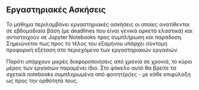 ## Εργαστηριακές Ασκήσεις

Το μάθημα περιλαμβάνει εργαστηριακές ασκήσεις οι οποίες ανατίθενται σε εβδομαδιαία βάση (με deadlines που είναι γενικά αρκετά ελαστικά) και αντιστοιχούν σε Jupyter Notebooks προς συμπλήρωση και παράδοση. Σημειώνεται πως προς το τέλος του εξαμήνου υπάρχει σύντομη προφορική εξέταση στο περιεχόμενο των εργαστηριακών εργασιών.

Παρότι υπάρχουν μικρές διαφοροποιήσεις από χρονιά σε χρονιά, το κύριο μέρος των εργασιών παραμένει ίδιο. Στο φάκελο αυτό θα βρείτε τα σχετικά notebooks συμπληρωμένα από φοιτητ(ρι)ες - με κάθε επιφύλαξη ως προς την ορθότητά τους.
